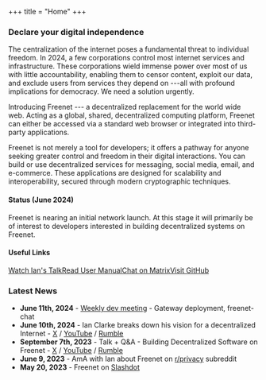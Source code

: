 +++
title = "Home"
+++

<h3 class="title is-3 mt-5">Declare your digital independence</h3>

The centralization of the internet poses a fundamental threat to
individual freedom. In 2024, a few corporations control most internet
services and infrastructure. These corporations wield immense power over
most of us with little accountability, enabling them to censor content,
exploit our data, and exclude users from services they depend on ---all
with profound implications for democracy. We need a solution urgently.

Introducing Freenet --- a decentralized replacement for the world wide
web. Acting as a global, shared, decentralized computing platform,
Freenet can either be accessed via a standard web browser or integrated
into third-party applications.

Freenet is not merely a tool for developers; it offers a pathway for
anyone seeking greater control and freedom in their digital
interactions. You can build or use decentralized services for messaging,
social media, email, and e-commerce. These applications are designed for
scalability and interoperability, secured through modern cryptographic
techniques.

<h4 class="title is-4">Status (June 2024)</h4>

Freenet is nearing an initial network launch. At this stage it will
primarily be of interest to developers interested in building
decentralized systems on Freenet.

<h4 class="title is-4">Useful Links</h4>

<div id="K17" class="buttons"><a id="K18" class="button is-medium-blue" href="https://youtu.be/yBtyNIqZios?si=vnFje0OQFYkni7NZ"><span id="K19" class="icon"><i id="K1a" class="fas fa-video"></i></span><span id="K1b">Watch Ian's Talk</span></a><a id="K1c" class="button is-medium-teal" href="https://docs.freenet.org/"><span id="K1d" class="icon"><i id="K1e" class="fas fa-book"></i></span><span id="K1f">Read User Manual</span></a><a id="K1g" class="button is-medium-purple" href="https://matrix.to/#/#freenet-locutus:matrix.org"><span id="K1h" class="icon"><i id="K1i" class="fas fa-comments"></i></span><span id="K1j">Chat on Matrix</span></a><a id="K1k" class="button is-medium-orange" href="https://github.com/freenet/freenet-core"><span id="K1l" class="icon"><i id="K1m" class="fab fa-github"></i></span><span id="K1n">Visit GitHub</span></a></div>

<h3 class="title is-3">Latest News</h3>

-   **June 11th, 2024** - [Weekly dev
    meeting](https://freenet.org/blog/1127/weekly-dev-meeting---gateway-deployment-freenet-chat.html) -
    Gateway deployment, freenet-chat
-   **June 10th, 2024** - Ian Clarke breaks down his vision for a
    decentralized Internet -
    [X](https://x.com/FreenetOrg/status/1800261209096077710) /
    [YouTube](https://youtu.be/enTAromEeHo?si=r7PY0i4EY-9ezbkI) /
    [Rumble](https://rumble.com/v50yavb-ian-clarke-breaks-down-his-vision-for-a-decentralized-internet.html)
-   **September 7th, 2023** - Talk + Q&A - Building Decentralized
    Software on Freenet -
    [X](https://twitter.com/FreenetOrg/status/1704994853887643912) /
    [YouTube](https://youtu.be/yBtyNIqZios?si=jYYgRFylAsZklYQ0) /
    [Rumble](https://rumble.com/v3joywo-ian-clarke-explains-the-next-generation-of-freenet.html)
-   **June 9, 2023** - AmA with Ian about Freenet on
    [r/privacy](https://www.reddit.com/r/privacy/comments/14565vr/ama_ian_clarke_creator_of_freenet_2023_a_dropin/)
    subreddit
-   **May 20, 2023** - Freenet on
    [Slashdot](https://yro.slashdot.org/story/23/05/20/1947259/freenet-2023-a-drop-in-decentralized-replacement-for-the-web---and-more)
